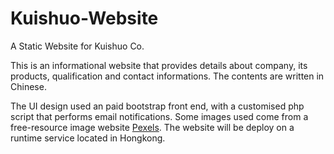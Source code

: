 # Kuishuo-Website
A Static Website for Kuishuo Co.

This is an informational website that provides details about company, its products, qualification and contact informations. The contents are written in Chinese.

The UI design used an paid bootstrap front end, with a customised php script that performs email notifications. Some images used come from a free-resource image website 
[Pexels](https://www.pexels.com/). The website will be deploy on a runtime service located in Hongkong.
